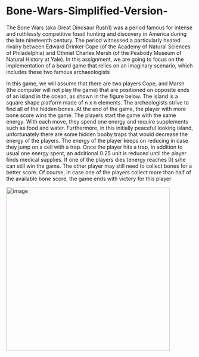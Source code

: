 # Bone-Wars-Simplified-Version-
The Bone Wars (aka Great Dinosaur Rush1) was a period famous for intense and ruthlessly competitive fossil hunting and discovery in America during the late nineteenth century. The period witnessed a particularly heated rivalry between Edward Drinker Cope (of the Academy of Natural Sciences of Philadelphia) and Othniel Charles Marsh (of the Peabody Museum of Natural History at Yale). In this assignment, we are going to focus on the implementation of a board game that relies on an imaginary scenario, which includes these two famous archaeologists

 In this game, we will assume that there are two players Cope, and Marsh (the computer will not play the game) that are positioned on opposite ends of an island in the ocean, as shown in the figure below. The island is a square shape platform made of n x n elements. The archeologists strive to find all of the hidden bones. At the end of the game, the player with more bone score wins the game. The players start the game with the same energy. With each move, they spend one energy and require supplements such as food and water. Furthermore, in this initially peaceful looking island, unfortunately there are some hidden booby traps that would decrease the energy of the players. The energy of the player keeps on reducing in case they jump on a cell with a trap. Once the player hits a trap, in addition to usual one energy spent, an additional 0.25 unit is reduced until the player finds medical supplies. If one of the players dies (energy reaches 0) s/he can still win the game. The other player may still need to collect bones for a better score. Of course, in case one of the players collect more than half of the available bone score, the game ends with victory for this player

 
<img width="439" alt="image" src="https://github.com/BilalNaseer7773/Bone-Wars-Simplified-Version-/assets/90666694/f4e84002-0f37-4baf-bdde-73d2bd554704">
